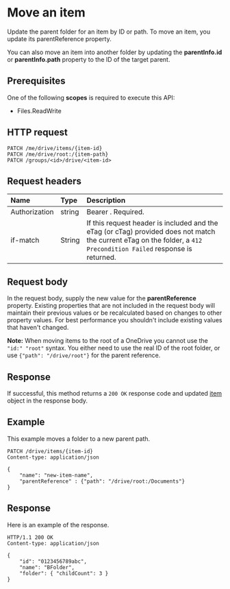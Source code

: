 # Move an item

Update the parent folder for an item by ID or path. To move an item, you update
its parentReference property.

You can also move an item into another folder by updating the **parentInfo.id**
or **parentInfo.path** property to the ID of the target parent.

## Prerequisites
One of the following **scopes** is required to execute this API:

  * Files.ReadWrite

## HTTP request

```http
PATCH /me/drive/items/{item-id}
PATCH /me/drive/root:/{item-path}
PATCH /groups/<id>/drive/<item-id>
```

## Request headers

| Name          | Type   | Description                                                                                                                                                         |
|:--------------|:-------|:--------------------------------------------------------------------------------------------------------------------------------------------------------------------|
| Authorization | string | Bearer <token>. Required.                                                                                                                                           |
| if-match      | String | If this request header is included and the eTag (or cTag) provided does not match the current eTag on the folder, a `412 Precondition Failed` response is returned. |


## Request body
In the request body, supply the new value for the **parentReference** property.
Existing properties that are not included in the request body will maintain
their previous values or be recalculated based on changes to other property
values. For best performance you shouldn't include existing values that haven't
changed.

**Note:** When moving items to the root of a OneDrive you cannot use the
`"id:" "root"` syntax. You either need to use the real ID of the root folder, or
use `{"path": "/drive/root"}` for the parent reference.

## Response
If successful, this method returns a `200 OK` response code and updated
[item](../resources/driveitem.md) object in the response body.

## Example
This example moves a folder to a new parent path.

<!-- {
  "blockType": "request",
  "name": "update_item"
}-->
```http
PATCH /drive/items/{item-id}
Content-type: application/json

{
	"name": "new-item-name",
	"parentReference" : {"path": "/drive/root:/Documents"}
}
```

## Response
Here is an example of the response.
<!-- {
  "blockType": "response",
  "truncated": true,
  "@odata.type": "microsoft.graph.driveItem"
} -->
```http
HTTP/1.1 200 OK
Content-type: application/json

{
	"id": "0123456789abc",
	"name": "BFolder",
	"folder": { "childCount": 3 }
}
```

<!-- uuid: 8fcb5dbc-d5aa-4681-8e31-b001d5168d79
2015-10-25 14:57:30 UTC -->
<!-- {
  "type": "#page.annotation",
  "description": "Move item",
  "keywords": "",
  "section": "documentation",
  "tocPath": ""
}-->


<!-- {
  "type": "#page.annotation",
  "description": "",
  "tocPath": "OneDrive/driveitem/Move item",
  "apiVersion": "v1.0",
  "section": "documentation",
  "canonicalURL": ""
} -->

